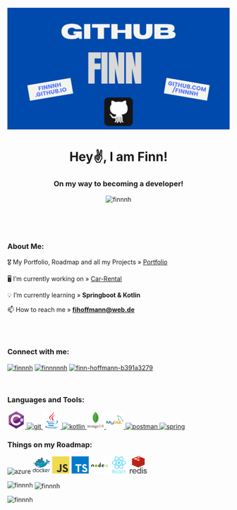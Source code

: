 ![MasterHead](github_banner.png)

<h1 align="center">Hey✌️, I am Finn!</h1>
<h3 align="center">On my way to becoming a developer!</h3>


<p align="center"> <img src="https://komarev.com/ghpvc/?username=finnnh&label=Profile%20views&color=8929ff&style=flat" alt="finnnh" /> </p>

</br>
</br>
</br>

<h3 align="left">About Me:</h3>

🎖️ My Portfolio, Roadmap and all my Projects » [Portfolio](derlink.de)

🖥️ I’m currently working on » [Car-Rental](https://github.com/finnnh/Car-Rental)

💡 I’m currently learning » **Springboot & Kotlin**

📫 How to reach me » **fihoffmann@web.de**

</br>
</br>

<h3 align="left">Connect with me:</h3>
<p align="left">
<a href="https://dev.to/finnnh" target="blank"><img align="center" src="https://raw.githubusercontent.com/rahuldkjain/github-profile-readme-generator/master/src/images/icons/Social/devto.svg" alt="finnnh" height="30" width="40" /></a>
<a href="https://twitter.com/finnnnnh" target="blank"><img align="center" src="https://raw.githubusercontent.com/rahuldkjain/github-profile-readme-generator/master/src/images/icons/Social/twitter.svg" alt="finnnnnh" height="30" width="40" /></a>
<a href="https://linkedin.com/in/finn-hoffmann-b391a3279" target="blank"><img align="center" src="https://raw.githubusercontent.com/rahuldkjain/github-profile-readme-generator/master/src/images/icons/Social/linked-in-alt.svg" alt="finn-hoffmann-b391a3279" height="30" width="40" /></a>
</p>

</br>

<h3 align="left">Languages and Tools:</h3>
<p align="left"> <a href="https://www.w3schools.com/cs/" target="_blank" rel="noreferrer"> <img src="https://raw.githubusercontent.com/devicons/devicon/master/icons/csharp/csharp-original.svg" alt="csharp" width="40" height="40"/> </a> <a href="https://git-scm.com/" target="_blank" rel="noreferrer"> <img src="https://www.vectorlogo.zone/logos/git-scm/git-scm-icon.svg" alt="git" width="40" height="40"/> </a> <a href="https://www.java.com" target="_blank" rel="noreferrer"> <img src="https://raw.githubusercontent.com/devicons/devicon/master/icons/java/java-original.svg" alt="java" width="40" height="40"/> </a> <a href="https://kotlinlang.org" target="_blank" rel="noreferrer"> <img src="https://www.vectorlogo.zone/logos/kotlinlang/kotlinlang-icon.svg" alt="kotlin" width="40" height="40"/> </a> <a href="https://www.mongodb.com/" target="_blank" rel="noreferrer"> <img src="https://raw.githubusercontent.com/devicons/devicon/master/icons/mongodb/mongodb-original-wordmark.svg" alt="mongodb" width="40" height="40"/> </a> <a href="https://www.mysql.com/" target="_blank" rel="noreferrer"> <img src="https://raw.githubusercontent.com/devicons/devicon/master/icons/mysql/mysql-original-wordmark.svg" alt="mysql" width="40" height="40"/> </a> <a href="https://postman.com" target="_blank" rel="noreferrer"> <img src="https://www.vectorlogo.zone/logos/getpostman/getpostman-icon.svg" alt="postman" width="40" height="40"/> </a> <a href="https://spring.io/" target="_blank" rel="noreferrer"> <img src="https://www.vectorlogo.zone/logos/springio/springio-icon.svg" alt="spring" width="40" height="40"/> </a> </p>

<h3 align="left">Things on my Roadmap:</h3>
<p align="left"> <img src="https://www.vectorlogo.zone/logos/microsoft_azure/microsoft_azure-icon.svg" alt="azure" width="40" height="40"/> </a> <img src="https://raw.githubusercontent.com/devicons/devicon/master/icons/docker/docker-original-wordmark.svg" alt="docker" width="40" height="40"/> <img src="https://raw.githubusercontent.com/devicons/devicon/master/icons/javascript/javascript-original.svg" alt="javascript" width="40" height="40"/> <img src="https://raw.githubusercontent.com/devicons/devicon/master/icons/typescript/typescript-original.svg" alt="typescript" width="40" height="40"/> </a>
<img src="https://raw.githubusercontent.com/devicons/devicon/master/icons/nodejs/nodejs-original-wordmark.svg" alt="nodejs" width="40" height="40"/> </a> <img src="https://raw.githubusercontent.com/devicons/devicon/master/icons/react/react-original-wordmark.svg" alt="react" width="40" height="40"/> </a>  <img src="https://raw.githubusercontent.com/devicons/devicon/master/icons/redis/redis-original-wordmark.svg" alt="redis" width="40" height="40"/> </a> </a>  </p>

<p><img align="left" src="https://github-readme-streak-stats.herokuapp.com/?user=finnnh&theme=dark" alt="finnnh" /></p>

<p>&nbsp;<img align="center" src="https://github-readme-stats.vercel.app/api?username=finnnh&show_icons=true&theme=dark&locale=en" alt="finnnh" /></p>

<p><img align="left" src="https://github-readme-stats.vercel.app/api/top-langs?username=finnnh&show_icons=true&theme=dark&locale=en&layout=compact" alt="finnnh" /></p>
